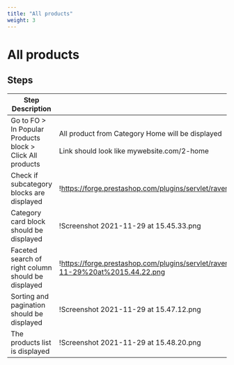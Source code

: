 ```yaml
---
title: "All products"
weight: 3
---
```


# All products
## Steps
| Step Description | Expected result |
| ----- | ----- |
| Go to FO > In Popular Products block > Click All products | All product from Category Home will be displayed <br><br>Link should look like mywebsite.com/2-home |
| Check if subcategory blocks are displayed | !https://forge.prestashop.com/plugins/servlet/raven/attachment/629/Screenshot+2021-11-29+at+15.36.57.png|width=464,height=191!!https://forge.prestashop.com/plugins/servlet/raven/attachment/630/Screenshot+2021-11-29+at+15.37.01.png|width=155,height=124! |
| Category card block should be displayed | !Screenshot 2021-11-29 at 15.45.33.png|width=413,height=117! |
| Faceted search of right column should be displayed | !https://forge.prestashop.com/plugins/servlet/raven/tempattachment/6799458067271360521/Screenshot%202021-11-29%20at%2015.44.22.png|width=143,height=269! |
| Sorting and pagination should be displayed | !Screenshot 2021-11-29 at 15.47.12.png|width=893,height=62!!Screenshot 2021-11-29 at 15.47.17.png|width=846,height=55! |
| The products list is displayed | !Screenshot 2021-11-29 at 15.48.20.png|width=216,height=151! |
